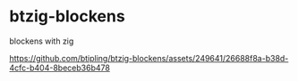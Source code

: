 # btzig-blockens
 blockens with zig


https://github.com/btipling/btzig-blockens/assets/249641/26688f8a-b38d-4cfc-b404-8beceb36b478

